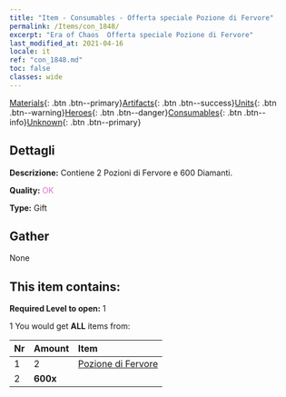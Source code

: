```yaml
---
title: "Item - Consumables - Offerta speciale Pozione di Fervore"
permalink: /Items/con_1848/
excerpt: "Era of Chaos  Offerta speciale Pozione di Fervore"
last_modified_at: 2021-04-16
locale: it
ref: "con_1848.md"
toc: false
classes: wide
---
```

 [Materials](/it/Items/){: .btn .btn--primary}[Artifacts](/it/Items/Artifacts/){: .btn .btn--success}[Units](/it/Items/Units/){: .btn .btn--warning}[Heroes](/it/Items/Heroes/){: .btn .btn--danger}[Consumables](/it/Items/Consumables/){: .btn .btn--info}[Unknown](/it/Items/Unknown/){: .btn .btn--primary}

## Dettagli
 **Descrizione:** Contiene 2 Pozioni di Fervore e 600 Diamanti.

 **Quality:** <span style="color: #DA70D6">OK</span>

 **Type:** Gift

## Gather

  None

## This item contains:

 **Required Level to open:** 1

 1 You would get **ALL** items  from:

  | Nr | Amount |     Item    |
  |:---|:-------|:------------|
  | 1 | 2 | [Pozione di Fervore](/it/Items/con_1850/) |  | 
  | 2 |  **600x** | <i class="fas fa-gem"/> |  | 
